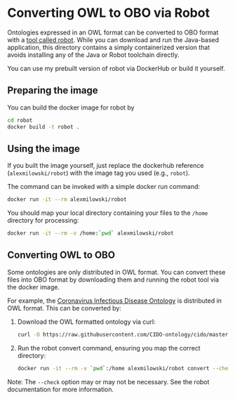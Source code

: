 # Converting OWL to OBO via Robot

Ontologies expressed in an OWL format can be converted to OBO format with
a [tool called robot](http://robot.obolibrary.org/convert). While you can
download and run the Java-based application, this directory contains a simply
containerized version that avoids installing any of the Java or Robot
toolchain directly.

You can use my prebuilt version of robot via DockerHub or build it yourself.


## Preparing the image

You can build the docker image for robot by
```sh
cd robot
docker build -t robot .
```

## Using the image

If you built the image yourself, just replace the dockerhub reference (`alexmilowski/robot`) with the image tag you used (e.g., `robot`).

The command can be invoked with a simple docker run command:

```sh
docker run -it --rm alexmilowski/robot
```

You should map your local directory containing your files to the `/home`
directory for processing:

```sh
docker run -it --rm -v /home:`pwd` alexmilowski/robot
```

## Converting OWL to OBO

Some ontologies are only distributed in OWL format. You can convert these files into OBO format by downloading them and running the robot tool via the docker image.

For example, the [Coronavirus Infectious Disease Ontology](http://www.obofoundry.org/ontology/cido.html) is distributed in OWL format. This can be converted by:

1. Download the OWL formatted ontology via curl:

    ```sh
    curl -O https://raw.githubusercontent.com/CIDO-ontology/cido/master/src/ontology/cido.owl
    ```

1. Run the robot convert command, ensuring you map the correct directory:

    ```sh
    docker run -it --rm -v `pwd`:/home alexmilowski/robot convert --check false --input cido.owl --output cido.obo
    ```

Note: The `--check` option may or may not be necessary. See the robot documentation for more information.
